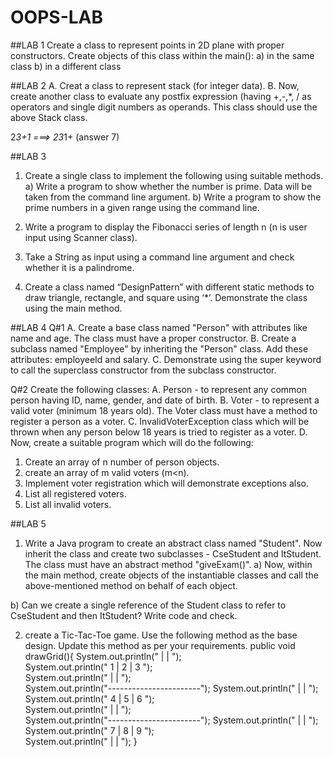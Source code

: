 # OOPS-LAB

##LAB 1 
Create a class to represent points in 2D plane with proper constructors. Create objects of this class within the main():
a) in the same class
b) in a different class

##LAB 2 
A. Creat a class to represent stack (for
integer data).
B. Now, create another class to evaluate
any postfix expression (having +,-,*, / as
operators and single digit numbers as
operands. This class should use the above
Stack class.

2*3+1 ===> 23*1+   (answer 7)

##LAB 3
1. Create a single class to implement the following using suitable methods.
a) Write a program to show whether the number is prime. Data will be taken from the command line argument.
b) Write a program to show the prime numbers in a given range using the command line.

2. Write a program to display the Fibonacci series of length n (n is user input using Scanner class).

3. Take a String as input using a command line argument and check whether it is a palindrome.

4. Create a class named “DesignPattern” with different static methods to draw triangle, rectangle, and square using ‘*’. Demonstrate the class using the main method.

##LAB 4 
Q#1
A. Create a base class named "Person" with attributes like name and age. The class must have a proper constructor.
B. Create a subclass named "Employee" by inheriting the "Person" class. Add these attributes: employeeId and salary.
C. Demonstrate using the super keyword to call the superclass constructor from the subclass constructor.


Q#2
Create the following classes:
A. Person - to represent any common person having ID, name, gender, and date of birth.
B. Voter - to represent a valid voter (minimum 18 years old). The Voter class must have a
method to register a person as a voter.
C. InvalidVoterException class which will be thrown when any person below 18 years is tried to register as a voter.
D. Now, create a suitable program which will do the following:
1. Create an array of n number of person objects.
2. create an array of m valid voters (m<n).
3. Implement voter registration which will demonstrate exceptions also.
4. List all registered voters.
5. List all invalid voters.

##LAB 5
1. Write a Java program to create an abstract class named "Student". Now inherit the class and create two subclasses - CseStudent and ItStudent. The class must have an abstract method "giveExam()".
a) Now, within the main method, create objects of the instantiable classes and call the above-mentioned method on behalf of each object. 

b) Can we create a single reference of the Student class to refer to CseStudent and then ItStudent? Write code and check.   

2. create a Tic-Tac-Toe game. Use the following method as the base design. Update this method as per your requirements.
public void drawGrid(){
        System.out.println("       |       |       ");    
        System.out.println("   1   |   2   |   3   ");    
        System.out.println("       |       |       ");    
        System.out.println("-----------------------");
        System.out.println("       |       |       ");    
        System.out.println("   4   |   5   |   6   ");    
        System.out.println("       |       |       ");    
        System.out.println("-----------------------");
        System.out.println("       |       |       ");    
        System.out.println("   7   |   8   |   9   ");    
        System.out.println("       |       |       "); 
}